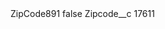 <?xml version="1.0" encoding="UTF-8"?>
<CustomMetadata xmlns="http://soap.sforce.com/2006/04/metadata" xmlns:xsi="http://www.w3.org/2001/XMLSchema-instance" xmlns:xsd="http://www.w3.org/2001/XMLSchema">
    <label>ZipCode891</label>
    <protected>false</protected>
    <values>
        <field>Zipcode__c</field>
        <value xsi:type="xsd:string">17611</value>
    </values>
</CustomMetadata>
